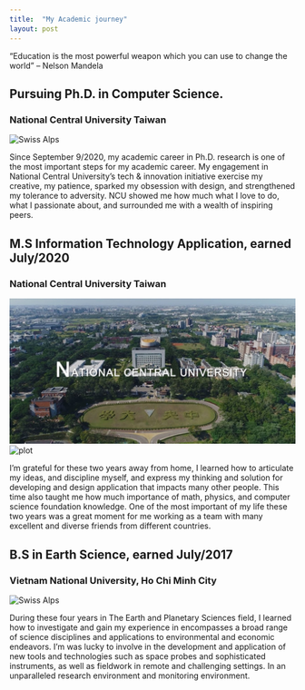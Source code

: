 ```yaml
---
title:  "My Academic journey"
layout: post
---
```


“Education is the most powerful weapon which you can use to change the world” – Nelson Mandela


## Pursuing Ph.D. in Computer Science.  
### National Central University Taiwan
![Swiss Alps](https://live.staticflickr.com/8710/17016040685_53bf850e8e_b.jpg)

Since September 9/2020, my academic career in Ph.D. research is one of the most important steps for my academic career. My engagement in National Central University’s tech & innovation initiative exercise my creative, my patience, sparked my obsession with design, and strengthened my tolerance to adversity. 
NCU showed me how much what I love to do, what I passionate about, and surrounded me with a wealth of inspiring peers. 

## M.S Information Technology Application, earned July/2020
### National Central University Taiwan
![plot](./maxresdefault.jpg)
![plot](./IMGP7718.JPG)

I’m grateful for these two years away from home, I learned how to articulate my ideas, and discipline myself, and express my thinking and solution for developing and design application that impacts many other people. This time also taught me how much importance of math, physics, and computer science foundation knowledge. One of the most important of my life these two years was a great moment for me working as a team with many excellent and diverse friends from different countries.


## B.S  in Earth Science, earned July/2017
### Vietnam National University, Ho Chi Minh City 
![Swiss Alps](https://smapse.com/storage/2019/08/z1-31.jpg)

During these four years in The Earth and Planetary Sciences field, I learned how to investigate and gain my experience in encompasses a broad range of science disciplines and applications to environmental and economic endeavors. I’m was lucky to involve in the development and application of new tools and technologies such as space probes and sophisticated instruments, as well as fieldwork in remote and challenging settings. In an unparalleled research environment and monitoring environment.


